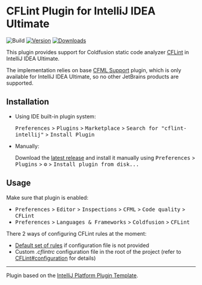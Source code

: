 # CFLint Plugin for IntelliJ IDEA Ultimate

![Build](https://github.com/Pr1st0n/cflint-intellij/workflows/Build/badge.svg)
[![Version](https://img.shields.io/jetbrains/plugin/v/PLUGIN_ID.svg)](https://plugins.jetbrains.com/plugin/15567)
[![Downloads](https://img.shields.io/jetbrains/plugin/d/PLUGIN_ID.svg)](https://plugins.jetbrains.com/plugin/15567)

<!-- Plugin description -->
This plugin provides support for Coldfusion static code analyzer [CFLint](https://github.com/cflint/CFLint) in IntelliJ IDEA Ultimate.

The implementation relies on base [CFML Support](https://github.com/JetBrains/intellij-plugins/tree/master/CFML) plugin, which is only available for IntelliJ IDEA Ultimate, so no other JetBrains products are supported.
<!-- Plugin description end -->

## Installation

- Using IDE built-in plugin system:
  
  <kbd>Preferences</kbd> > <kbd>Plugins</kbd> > <kbd>Marketplace</kbd> > <kbd>Search for "cflint-intellij"</kbd> >
  <kbd>Install Plugin</kbd>
  
- Manually:

  Download the [latest release](https://github.com/Pr1st0n/cflint-intellij/releases/latest) and install it manually using
  <kbd>Preferences</kbd> > <kbd>Plugins</kbd> > <kbd>⚙️</kbd> > <kbd>Install plugin from disk...</kbd>

## Usage

Make sure that plugin is enabled:

- <kbd>Preferences</kbd> > <kbd>Editor</kbd> > <kbd>Inspections</kbd> > <kbd>CFML</kbd> > <kbd>Code quality</kbd> > <kbd>CFLint</kbd>
- <kbd>Preferences</kbd> > <kbd>Languages & Frameworks</kbd> > <kbd>Coldfusion</kbd> > <kbd>CFLint</kbd>

There 2 ways of configuring CFLint rules at the moment:

- [Default set of rules](https://github.com/cflint/CFLint/blob/master/src/main/resources/cflint.definition.json) if configuration file is not provided
- Custom *.cflintrc* configuration file in the root of the project (refer to [CFLint#configuration](https://github.com/cflint/CFLint#configuration) for details)

---
Plugin based on the [IntelliJ Platform Plugin Template][template].

[template]: https://github.com/JetBrains/intellij-platform-plugin-template
